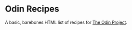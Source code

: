 # Odin Recipes

A basic, barebones HTML list of recipes for [The Odin Project](https://www.theodinproject.com/lessons/foundations-recipes).